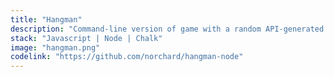 ```yaml
---
title: "Hangman"
description: "Command-line version of game with a random API-generated word"
stack: "Javascript | Node | Chalk"
image: "hangman.png"
codelink: "https://github.com/norchard/hangman-node"
---
```

